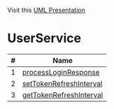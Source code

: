 Visit this [UML Presentation](https://miro.com/app/board/uXjVKiDHrjY=/?share_link_id=162671800859) 
# UserService





| # | Name |
|---|---|
| 1 |  [processLoginResponse](https://github.com/Ak-ram/To-Know/blob/main/BM/functions/processLoginResponse.md)|
| 2 |  [setTokenRefreshInterval](https://github.com/Ak-ram/To-Know/blob/main/BM/functions/setTokenRefreshInterval.md)|
| 3 |  [getTokenRefreshInterval](https://github.com/Ak-ram/To-Know/blob/main/BM/functions/getTokenRefreshInterval.md) |
